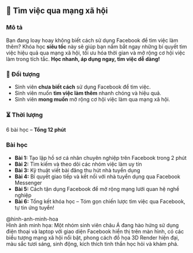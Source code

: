 ## 📌 Tìm việc qua mạng xã hội

### Mô tả  
Bạn đang loay hoay không biết cách sử dụng Facebook để tìm việc làm thêm? Khóa học **siêu tốc** này sẽ giúp bạn nắm bắt ngay những bí quyết tìm việc hiệu quả qua mạng xã hội, tối ưu hóa thời gian và mở rộng cơ hội việc làm trong tích tắc. **Học nhanh, áp dụng ngay, tìm việc dễ dàng!**

### 🎯 Đối tượng  
- Sinh viên **chưa biết cách** sử dụng Facebook để tìm việc.  
- Sinh viên muốn **tìm việc làm thêm** nhanh chóng và hiệu quả.  
- Sinh viên **mong muốn** mở rộng cơ hội việc làm qua mạng xã hội.  

### ⏳ Thời lượng  
6 bài học – **Tổng 12 phút**  

### Bài học  
- **Bài 1:** Tạo lập hồ sơ cá nhân chuyên nghiệp trên Facebook trong 2 phút  
- **Bài 2:** Tìm kiếm và theo dõi các nhóm việc làm uy tín  
- **Bài 3:** Kỹ thuật viết bài đăng thu hút nhà tuyển dụng  
- **Bài 4:** Bí quyết giao tiếp và kết nối với nhà tuyển dụng qua Facebook Messenger  
- **Bài 5:** Cách tận dụng Facebook để mở rộng mạng lưới quan hệ nghề nghiệp  
- **Bài 6:** Tổng kết khóa học – Tóm gọn chiến lược tìm việc qua Facebook, tự tin ứng tuyển!

@hinh-anh-minh-hoa  
Hình ảnh minh họa: Một nhóm sinh viên châu Á đang hào hứng sử dụng điện thoại và laptop với giao diện Facebook hiển thị trên màn hình, có các biểu tượng mạng xã hội nổi bật, phong cách đồ họa 3D Render hiện đại, màu sắc tươi sáng, sinh động, kích thích tinh thần học hỏi và khám phá.
